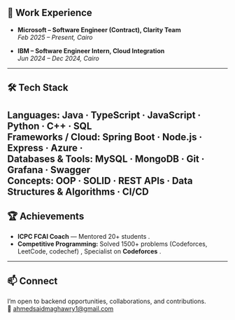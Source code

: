 

## 💼 Work Experience

- **Microsoft – Software Engineer (Contract), Clarity Team**  
  *Feb 2025 – Present, Cairo*  

- **IBM – Software Engineer Intern, Cloud Integration**  
  *Jun 2024 – Dec 2024, Cairo*  

---

## 🛠️ Tech Stack
**Languages:** Java · TypeScript · JavaScript · Python · C++ · SQL  
**Frameworks / Cloud:** Spring Boot · Node.js · Express · Azure ·  
**Databases & Tools:** MySQL · MongoDB · Git · Grafana · Swagger  
**Concepts:** OOP · SOLID · REST APIs · Data Structures & Algorithms · CI/CD
---

## 🏆 Achievements
- **ICPC FCAI Coach** — Mentored 20+ students .  
- **Competitive Programming:** Solved 1500+ problems (Codeforces, LeetCode, codechef) , Specialist on **Codeforces** .

---

## 📫 Connect
I’m open to backend opportunities, collaborations, and contributions.  
📧 ahmedsaidmaghawry1@gmail.com

